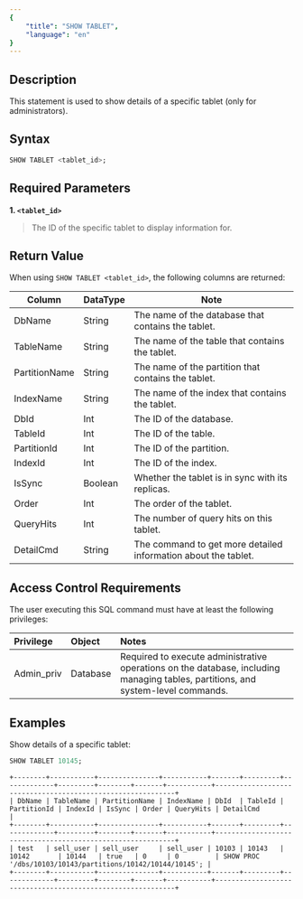 ```yaml
---
{
    "title": "SHOW TABLET",
    "language": "en"
}
---
```


<!--
Licensed to the Apache Software Foundation (ASF) under one
or more contributor license agreements.  See the NOTICE file
distributed with this work for additional information
regarding copyright ownership.  The ASF licenses this file
to you under the Apache License, Version 2.0 (the
"License"); you may not use this file except in compliance
with the License.  You may obtain a copy of the License at

  http://www.apache.org/licenses/LICENSE-2.0

Unless required by applicable law or agreed to in writing,
software distributed under the License is distributed on an
"AS IS" BASIS, WITHOUT WARRANTIES OR CONDITIONS OF ANY
KIND, either express or implied.  See the License for the
specific language governing permissions and limitations
under the License.
-->

## Description

This statement is used to show details of a specific tablet (only for administrators).

## Syntax

```sql
SHOW TABLET <tablet_id>;
```

## Required Parameters

**1. `<tablet_id>`**

> The ID of the specific tablet to display information for.

## Return Value

When using `SHOW TABLET <tablet_id>`, the following columns are returned:

| Column        | DataType | Note                                                                   |
|---------------|----------|------------------------------------------------------------------------|
| DbName        | String   | The name of the database that contains the tablet.                     |
| TableName     | String   | The name of the table that contains the tablet.                        |
| PartitionName | String   | The name of the partition that contains the tablet.                    |
| IndexName     | String   | The name of the index that contains the tablet.                        |
| DbId          | Int      | The ID of the database.                                                |
| TableId       | Int      | The ID of the table.                                                   |
| PartitionId   | Int      | The ID of the partition.                                               |
| IndexId       | Int      | The ID of the index.                                                   |
| IsSync        | Boolean  | Whether the tablet is in sync with its replicas.                       |
| Order         | Int      | The order of the tablet.                                               |
| QueryHits     | Int      | The number of query hits on this tablet.                               |
| DetailCmd     | String   | The command to get more detailed information about the tablet.         |

## Access Control Requirements

The user executing this SQL command must have at least the following privileges:

| Privilege  | Object   | Notes                                                                                                                            |
|:-----------|:---------|:---------------------------------------------------------------------------------------------------------------------------------|
| Admin_priv | Database | Required to execute administrative operations on the database, including managing tables, partitions, and system-level commands. |

## Examples

Show details of a specific tablet:

```sql
SHOW TABLET 10145;
```

```text
+--------+-----------+---------------+-----------+-------+---------+-------------+---------+--------+-------+-----------+------------------------------------------------------------+
| DbName | TableName | PartitionName | IndexName | DbId  | TableId | PartitionId | IndexId | IsSync | Order | QueryHits | DetailCmd                                                  |
+--------+-----------+---------------+-----------+-------+---------+-------------+---------+--------+-------+-----------+------------------------------------------------------------+
| test   | sell_user | sell_user     | sell_user | 10103 | 10143   | 10142       | 10144   | true   | 0     | 0         | SHOW PROC '/dbs/10103/10143/partitions/10142/10144/10145'; |
+--------+-----------+---------------+-----------+-------+---------+-------------+---------+--------+-------+-----------+------------------------------------------------------------+
```
